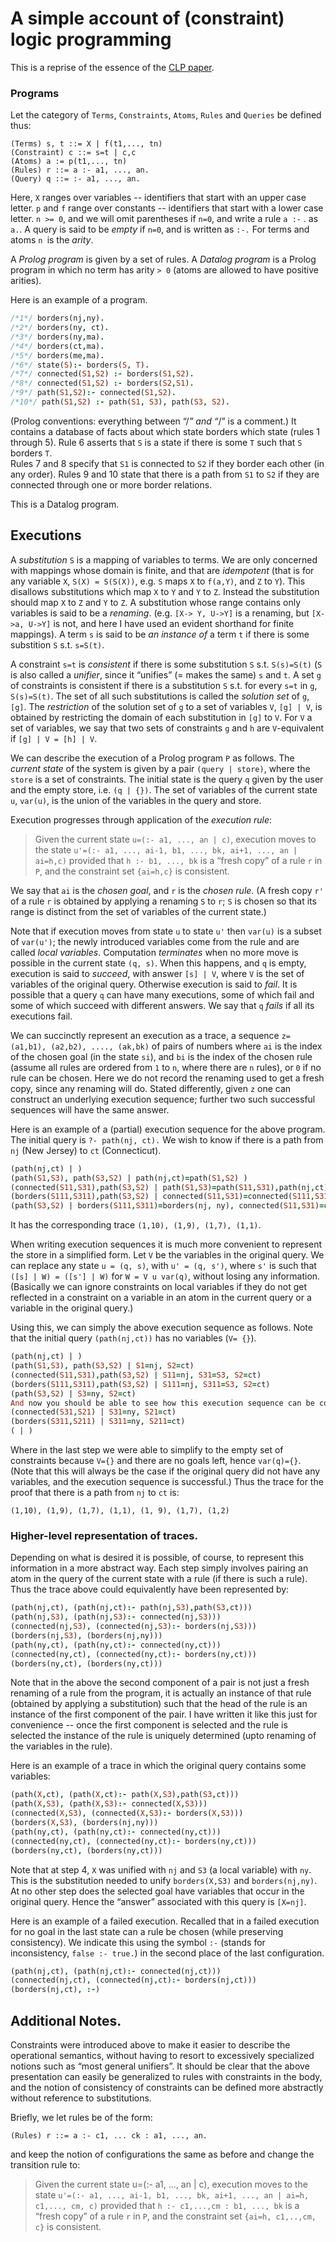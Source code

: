 # A simple account of (constraint) logic programming

This is a reprise of the essence of the [CLP paper](http://dl.acm.org/citation.cfm?id=41635).

### Programs

Let the category of `Terms`, `Constraints`, `Atoms`, `Rules` and `Queries` be defined thus:

```
(Terms) s, t ::= X | f(t1,..., tn)
(Constraint) c ::= s=t | c,c
(Atoms) a := p(t1,..., tn)
(Rules) r ::= a :- a1, ..., an.
(Query) q ::= :- a1, ..., an.
```

Here, `X` ranges over variables -- identifiers that start with an upper case letter. `p` and `f` range over constants -- 
identifiers that start with a lower case letter. `n >= 0`, and we will omit parentheses if `n=0`, and write a rule `a :-` . as `a.`.
A query is said to be _empty_ if `n=0`, and is written as `:-.` For terms and atoms `n `is the _arity_.

A _Prolog program_ is given by a set of rules. A _Datalog program_ is a Prolog program in which no term has 
arity `> 0` (atoms are allowed to have positive arities).

Here is an example of a program.
```prolog
/*1*/ borders(nj,ny).
/*2*/ borders(ny, ct).
/*3*/ borders(ny,ma).
/*4*/ borders(ct,ma).
/*5*/ borders(me,ma).
/*6*/ state(S):- borders(S, T). 
/*7*/ connected(S1,S2) :- borders(S1,S2).
/*8*/ connected(S1,S2) :- borders(S2,S1).
/*9*/ path(S1,S2):- connected(S1,S2).
/*10*/ path(S1,S2) :- path(S1, S3), path(S3, S2).
```
(Prolog conventions: everything between “/*” and “*/” is a comment.) It contains a database of facts about which 
state borders which state (rules 1 through 5). Rule 6 asserts that `S` is a state if there is some `T` such that `S` borders `T`.  
Rules 7 and 8 specify that `S1` is connected to `S2` if they border each other (in any order). 
Rules 9 and 10 state that there is a path from `S1` to `S2` if they are connected through one or more border relations.

This is a Datalog program.

## Executions

A _substitution_ `S` is a mapping of variables to terms. We are only concerned with mappings whose domain is finite, and 
that are _idempotent_ (that is for any variable `X`, `S(X) = S(S(X))`, e.g. `S` maps `X` to `f(a,Y)`, and `Z` to `Y`). 
This disallows substitutions which map `X` to `Y` and `Y` to `Z`. Instead the substitution should map `X` to `Z` and `Y` to `Z`.
A substitution whose range contains only variables is said to be a _renaming_. (e.g. `[X-> Y, U->Y]` is a renaming, but `[X->a, U->Y]` 
is not, and here I have used an evident shorthand for finite mappings). A term `s` is said to be _an instance of_ a term `t` if there is some substition `S` s.t. `s=S(t)`.

A constraint `s=t` is _consistent_ if there is some substitution `S` s.t. `S(s)=S(t)` (`S` is also called a _unifier_, 
since it “unifies” (= makes the same) `s` and `t`. A set `g` of constraints is consistent if there is a substitution 
`S` s.t. for every `s=t` in `g`, `S(s)=S(t)`. The set of all such substitutions is called the _solution set_ of `g`, `[g]`. 
The _restriction_ of the solution set of `g` to a set of variables `V`, `[g] | V`, is obtained by restricting the 
domain of each substitution in `[g]` to `V`. For `V` a set of variables, we say that two sets of constraints 
`g` and `h` are `V`-equivalent if `[g] | V = [h] | V`.

We can describe the execution of a Prolog program `P` as follows. The _current state_ of the system is given by a pair 
`(query | store)`, where the `store` is a set of constraints. The initial state is the query `q` given by the user and 
the empty store, i.e. `(q | {})`. The set of variables of the current state `u`, `var(u)`, is the union of the variables 
in the query and store.

Execution progresses through application of the _execution rule_:
>Given the current state `u=(:- a1, ..., an | c)`, execution moves to the state `u'=(:- a1, ..., ai-1, b1, ..., bk, ai+1, ..., an | ai=h,c)` 
>provided that `h :- b1, ..., bk` is a “fresh copy” of a rule `r` in `P`, and the constraint set `{ai=h,c}` is consistent. 

We say that `ai` is the _chosen goal_, and `r` is the _chosen rule_.  (A fresh copy `r'` of a rule `r` is obtained by applying a 
renaming `S` to `r`; `S` is chosen so that its range is distinct from the set of variables of the current state.)

Note that if execution moves from state `u` to state `u'` then `var(u)` is a subset of `var(u')`; the newly introduced variables 
come from the rule and are called _local variables_. Computation _terminates_ when no more move is possible in the current state `(q, s)`. 
When this happens, and `q` is empty, execution is said to _succeed_, with answer `[s] | V`, where `V` is the set of variables of the 
original query. Otherwise execution is said to _fail_. It is possible that a query `q` can have many executions, some of which fail 
and some of which succeed with different answers. We say that `q` _fails_ if all its executions fail.

We can succinctly represent an execution as a trace, a sequence `z=(a1,b1), (a2,b2), ...., (ak,bk)` of pairs of numbers where 
`ai` is the index of the chosen goal (in the state `si`), and `bi` is the index of the chosen rule (assume all rules are ordered from 
`1` to `n`, where there are `n` rules), or `0` if no rule can be chosen. Here we do not record the renaming used to get a fresh copy, 
since any renaming will do. Stated differently, given `z` one can construct an underlying execution sequence; further two such 
successful sequences will have the same answer.

Here is an example of a (partial) execution sequence for the above program. The initial query is `?- path(nj, ct).` 
We wish to know if there is a path from `nj` (New Jersey)  to `ct` (Connecticut). 
```prolog
(path(nj,ct) | )
(path(S1,S3), path(S3,S2) | path(nj,ct)=path(S1,S2) )
(connected(S11,S31),path(S3,S2) | path(S1,S3)=path(S11,S31),path(nj,ct)=path(S1,S2))
(borders(S111,S311),path(S3,S2) | connected(S11,S31)=connected(S111,S311),path(S1,S3)=path(S11,S31),path(nj,ct)=path(S1,S2))
(path(S3,S2) | borders(S111,S311)=borders(nj, ny), connected(S11,S31)=connected(S111,S311),path(S1,S3)=path(S11,S31),path(nj,ct)=path(S1,S2))
```
It has the corresponding trace `(1,10), (1,9), (1,7), (1,1)`.

When writing execution sequences it is much more convenient to represent the store in a simplified form. 
Let `V` be the variables in the original query. We can replace any state `u = (q, s)`, with `u' = (q, s')`, where `s'` is such that 
`([s] | W) = ([s'] | W)` for `W = V u var(q)`, without losing any information. (Basically we can ignore constraints on 
local variables if they do not get reflected in a constraint on a variable in an atom in the current query or a variable 
in the original query.) 

Using this, we can simply the above execution sequence as follows. Note that the initial query `(path(nj,ct))` has no variables 
(`V= {}`).
```prolog
(path(nj,ct) | )
(path(S1,S3), path(S3,S2) | S1=nj, S2=ct)
(connected(S11,S31),path(S3,S2) | S11=nj, S31=S3, S2=ct)
(borders(S111,S311),path(S3,S2) | S111=nj, S311=S3, S2=ct) 
(path(S3,S2) | S3=ny, S2=ct)
And now you should be able to see how this execution sequence can be continued:
(connected(S31,S21) | S31=ny, S21=ct)
(borders(S311,S211) | S311=ny, S211=ct)
( | )
```

Where in the last step we were able to simplify to the empty set of constraints because `V={}` and there are no goals left, 
hence `var(q)={}`. (Note that this will always be the case if the original query did not have any variables, and the 
execution sequence is successful.) Thus the trace for the proof that there is a path from `nj` to `ct` is:
```
(1,10), (1,9), (1,7), (1,1), (1, 9), (1,7), (1,2)
```

### Higher-level representation of traces.

Depending on what is desired it is possible, of course, to represent this information in a more abstract way. 
Each step simply involves pairing an atom in the query of the current state with a rule (if there is such a rule).
Thus the trace above could equivalently have been represented by:
```prolog
(path(nj,ct), (path(nj,ct):- path(nj,S3),path(S3,ct)))
(path(nj,S3), (path(nj,S3):- connected(nj,S3)))
(connected(nj,S3), (connected(nj,S3):- borders(nj,S3)))
(borders(nj,S3), (borders(nj,ny)))
(path(ny,ct), (path(ny,ct):- connected(ny,ct)))
(connected(ny,ct), (connected(ny,ct):- borders(ny,ct)))
(borders(ny,ct), (borders(ny,ct)))
```
Note that in the above the second component of a pair is not just a fresh renaming of a rule from the program, 
it is actually an instance of that rule (obtained by applying a substitution) such that the head of the rule is 
an instance of the first component of the pair. I have written it like this just for convenience -- once the 
first component is selected and the rule is selected the instance of the rule is uniquely determined (upto renaming of the variables
in the rule).

Here is an example of a trace in which the original query contains some variables:
```prolog
(path(X,ct), (path(X,ct):- path(X,S3),path(S3,ct)))
(path(X,S3), (path(X,S3):- connected(X,S3)))
(connected(X,S3), (connected(X,S3):- borders(X,S3)))
(borders(X,S3), (borders(nj,ny)))
(path(ny,ct), (path(ny,ct):- connected(ny,ct)))
(connected(ny,ct), (connected(ny,ct):- borders(ny,ct)))
(borders(ny,ct), (borders(ny,ct)))
```
Note that at step 4, `X` was unified with `nj` and `S3` (a local variable) with `ny`. This is the substitution needed to unify
`borders(X,S3)` and `borders(nj,ny)`. At no other step does the selected goal have variables 
that occur in the original query. Hence the “answer” associated with this query is `[X=nj]`. 

Here is an example of a failed execution. Recalled that in a failed execution for no goal in the last state can a rule be chosen
(while preserving consistency). We indicate this using the symbol `:-` (stands for inconsistency, `false :- true.`) in the second 
place of the last configuration.
```prolog
(path(nj,ct), (path(nj,ct):- connected(nj,ct)))
(connected(nj,ct), (connected(nj,ct):- borders(nj,ct)))
(borders(nj,ct), :-)
```

## Additional Notes.

Constraints were introduced above to make it easier to describe the operational semantics, without having to resort to 
excessively specialized notions such as “most general unifiers”. It should be clear that the above presentation can 
easily be generalized to rules with constraints in the body, and the notion of consistency of constraints can be 
defined more abstractly without reference to substitutions.

Briefly, we let rules be of the form:
```
(Rules) r ::= a :- c1, ... ck : a1, ..., an.
```
and keep the notion of configurations the same as before and change the transition rule to:

>Given the current state u=(:- a1, ..., an | c), execution moves to the state 
>`u'=(:- a1, ..., ai-1, b1, ..., bk, ai+1, ..., an | ai=h, c1,..., cm, c)` provided that 
>`h :- c1,...,cm : b1, ..., bk` is a “fresh copy” of a rule `r` in `P`, and the constraint set 
>`{ai=h, c1,..,cm, c}` is consistent.
